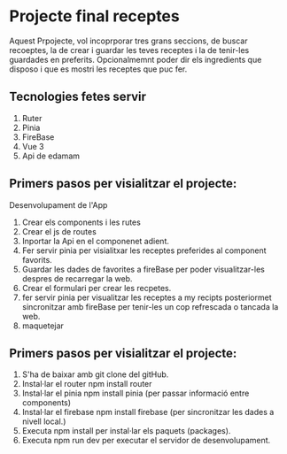 # Projecte final receptes

Aquest Prpojecte, vol incoprporar tres grans seccions, de buscar recoeptes, la de crear i guardar les teves receptes i la de tenir-les guardades en preferits. Opcionalmemnt poder dir els ingredients que disposo i que es mostri les receptes que puc fer.

## Tecnologies fetes servir

1. Ruter
2. Pinia
3. FireBase
4. Vue 3
5. Api de edamam

## Primers pasos per visialitzar el projecte:

Desenvolupament de l'App

1.  Crear els components i les rutes
2.  Crear el js de routes
3.  Inportar la Api en el componenet adient.
4.  Fer servir pinia per visialitxar les receptes preferides al component favorits.
5.  Guardar les dades de favorites a fireBase per poder visualitzar-les despres de recarregar la web.
6.  Crear el formulari per crear les recpetes.
7.  fer servir pinia per visualitzar les receptes a my recipts posteriormet sincronitzar amb fireBase per tenir-les un cop refrescada o tancada la web.
8.  maquetejar

## Primers pasos per visialitzar el projecte:

1. S'ha de baixar amb git clone del gitHub.
2. Instal·lar el router npm install router
3. Instal·lar el pinia npm install pinia (per passar informació entre components)
4. Instal·lar el firebase npm install firebase (per sincronitzar les dades a nivell local.)
5. Executa npm install per instal·lar els paquets (packages).
6. Executa npm run dev per executar el servidor de desenvolupament.

